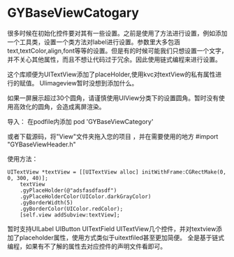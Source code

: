 # GYBaseViewCatogary
很多时候在初始化控件要对其有一些设置。之前是使用了方法进行设置，例如添加一个工具类，设置一个类方法对label进行设置。参数里大多包涵text,textColor,align,font等等的设置。但是有的时候可能我们只想设置一个文字，并不关心其他属性，而且不想让代码过于冗余。因此使用链式编程来进行设置。

这个库顺便为UITextView添加了placeHolder,使用kvc对textView的私有属性进行的赋值。
UIimageview暂时没想到添加什么。

如果一屏展示超过30个圆角，请谨慎使用UIView分类下的设置圆角。暂时没有使用高效化的圆角，会造成离屏渲染。

导入：
在podfile内添加    pod 'GYBaseViewCategory'

或者下载源码，将"View"文件夹拖入您的项目 ，并在需要使用的地方 #import "GYBaseViewHeader.h"

使用方法：
```
UITextView *textView = [[UITextView alloc] initWithFrame:CGRectMake(0, 0, 300, 40)];
    textView
    .gyPlaceHolder(@"adsfasdfasdf")
    .gyPlaceHolderColor(UIColor.darkGrayColor)
    .gyBorderWidth(5)
    .gyBorderColor(UIColor.redColor);
    [self.view addSubview:textView];
```
暂时支持UILabel   UIButton   UITextField   UITextView几个控件，并对textview添加了placeholder属性，使用方式类似于uitextfiled甚至更加简便。
全是基于链式编程，如果有不了解的属性去对应控件的声明文件看即可。
